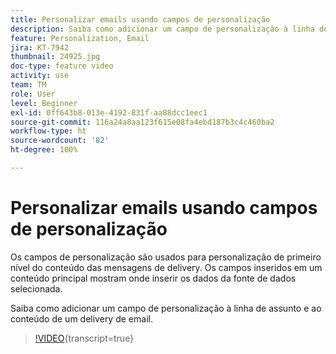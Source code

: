 ```yaml
---
title: Personalizar emails usando campos de personalização
description: Saiba como adicionar um campo de personalização à linha de assunto e ao conteúdo de uma entrega de email.
feature: Personalization, Email
jira: KT-7942
thumbnail: 24925.jpg
doc-type: feature video
activity: use
team: TM
role: User
level: Beginner
exl-id: 0ff643b8-013e-4192-831f-aa88dcc1eec1
source-git-commit: 116a24a8aa123f615e08fa4ebd187b3c4c460ba2
workflow-type: ht
source-wordcount: '82'
ht-degree: 100%

---
```


# Personalizar emails usando campos de personalização

Os campos de personalização são usados para personalização de primeiro nível do conteúdo das mensagens de delivery. Os campos inseridos em um conteúdo principal mostram onde inserir os dados da fonte de dados selecionada.

Saiba como adicionar um campo de personalização à linha de assunto e ao conteúdo de um delivery de email.

>[!VIDEO](https://video.tv.adobe.com/v/24925?quality=12&learn=on){transcript=true}
